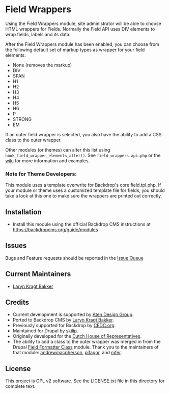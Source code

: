 # Field Wrappers

Using the Field Wrappers module, site administrator will be able to choose HTML
wrappers for Fields. Normally the Field API uses DIV elements to wrap fields,
labels and its data.

After the Field Wrappers module has been enabled, you can choose from the
following default set of markup types as wrapper for your field elements:

 - None (removes the markup)
 - DIV
 - SPAN
 - H1
 - H2
 - H3
 - H4
 - H5
 - H6
 - P
 - STRONG
 - EM

If an outer field wrapper is selected, you also have the ability to add a CSS
class to the outer wrapper.

Other modules (or themes) can alter this list using
`hook_field_wrapper_elements_alter()`. See `field_wrappers.api.php` or the
[wiki](https://github.com/backdrop-contrib/field_wrappers/wiki) for more
information and examples.

### Note for Theme Developers:

This module uses a template overwrite for Backdrop's core field.tpl.php. If your
module or theme uses a customized template file for fields, you should take a
look at this one to make sure the wrappers are printed out correctly.

## Installation

- Install this module using the official Backdrop CMS instructions at
  https://backdropcms.org/guide/modules

## Issues

Bugs and Feature requests should be reported in the
[Issue Queue](https://github.com/backdrop-contrib/field_wrappers/issues)

## Current Maintainers

- [Laryn Kragt Bakker](https://github.com/laryn)

## Credits

- Current development is supported by [Aten Design Group](https://aten.io).
- Ported to Backdrop CMS by [Laryn Kragt Bakker](https://github.com/laryn).
- Previously supported for Backdrop by [CEDC.org](https://cedc.org).
- Maintained for Drupal by [skilip](https://www.drupal.org/u/skilip).
- Originally developed for the [Dutch House of Representatives](http://www.houseofrepresentatives.nl/).
- The ability to add a class to the outer wrapper was merged in from the
  Drupal [Field Formatter Class](https://www.drupal.org/project/field_formatter_class) module.
  Thank you to the maintainers of that module: [andrewmacpherson](https://www.drupal.org/u/andrewmacpherson),
  [pifagor](https://www.drupal.org/u/pifagor), and [mfer](https://www.drupal.org/u/mfer).

## License

This project is GPL v2 software. See the [LICENSE.txt](https://github.com/backdrop-contrib/field_wrappers/blob/1.x-1.x/LICENSE.txt) file in this directory for
complete text.
